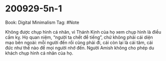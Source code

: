 # 200929-5n-1

Book: Digital Minimalism
Tag: #Note

Không được chụp hình cá nhân, vì Thánh Kinh của họ xem chụp hình là điều cấm kỵ. Họ quan niệm, “người ta chết để tiếng”, chứ không phải cái diện mạo bên ngoài: mỗi người đến rồi cũng phải đi, cái còn lại là cái tâm, cái đức như thế nào để mọi người nhớ đến. Người Amish không cho phép du khách chụp hình cá nhân của họ.